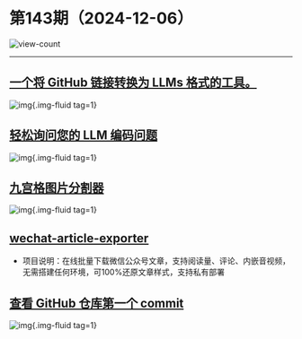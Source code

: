 # 第143期（2024-12-06）

![view-count](https://count.getloli.com/@xiaoxuan6-weekly-20241206)

---
## [一个将 GitHub 链接转换为 LLMs 格式的工具。](https://githubtollm.replit.app)
![img](https://ghfast.top/https://raw.githubusercontent.com/xiaoxuan6/weekly/main/docs/static/images/2024-12-06/1733448484.png){.img-fluid tag=1}

## [轻松询问您的 LLM 编码问题](https://uithub.com)
![img](https://ghfast.top/https://raw.githubusercontent.com/xiaoxuan6/weekly/main/docs/static/images/2024-12-06/1733448621.png){.img-fluid tag=1}

## [九宫格图片分割器](https://imagesplitter.vip/zh)
![img](https://ghfast.top/https://raw.githubusercontent.com/xiaoxuan6/weekly/main/docs/static/images/2024-12-06/1733448794.png){.img-fluid tag=1}

## [wechat-article-exporter](https://github.com/jooooock/wechat-article-exporter)
- 项目说明：在线批量下载微信公众号文章，支持阅读量、评论、内嵌音视频，无需搭建任何环境，可100%还原文章样式，支持私有部署

## [查看 GitHub 仓库第一个 commit](https://initcommit.info/xiaoxuan6/xiaoxuan6)
![img](https://ghfast.top/https://raw.githubusercontent.com/xiaoxuan6/weekly/main/docs/static/images/2024-12-06/1733453278.png){.img-fluid tag=1}

